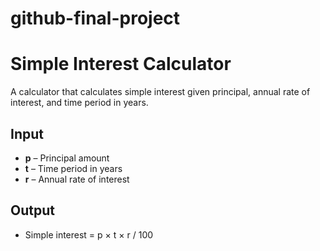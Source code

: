 # github-final-project

# Simple Interest Calculator

A calculator that calculates simple interest given principal, annual rate of interest, and time period in years.

## Input
- **p** – Principal amount  
- **t** – Time period in years  
- **r** – Annual rate of interest  

## Output
- Simple interest = p × t × r / 100
